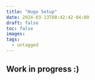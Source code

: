 ```yaml
---
title: "Hugo Setup"
date: 2024-03-13T08:42:42-04:00
draft: false
toc: false
images:
tags:
  - untagged
---
```


## Work in progress :)